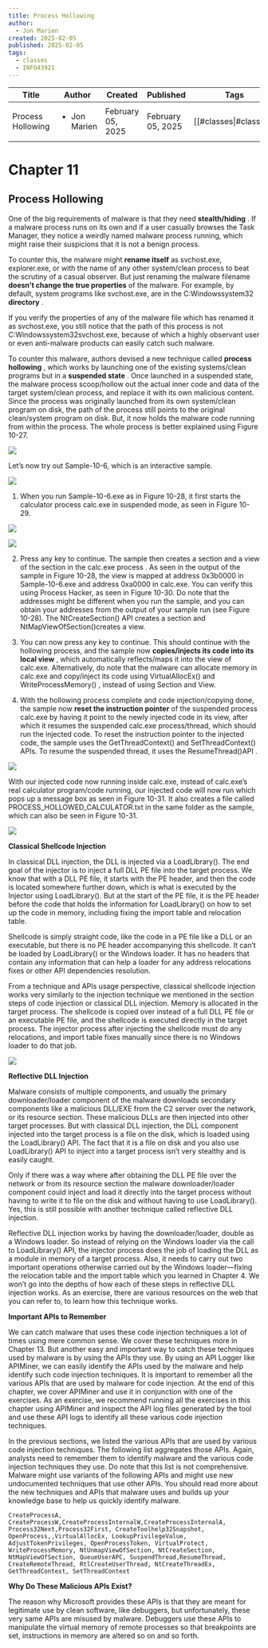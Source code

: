 ```yaml
---
title: Process Hollowing
author:
  - Jon Marien
created: 2025-02-05
published: 2025-02-05
tags:
  - classes
  - INFO43921
---
```


| Title             | Author                       | Created           | Published         | Tags                   |
| ----------------- | ---------------------------- | ----------------- | ----------------- | ---------------------- |
| Process Hollowing | <ul><li>Jon Marien</li></ul> | February 05, 2025 | February 05, 2025 | [[#classes\|#classes]] |

# Chapter 11
## **Process Hollowing**

One of the big requirements of malware is that they need   **stealth/hiding** . If a malware process runs on its own and if a user casually browses the Task Manager, they notice a weirdly named malware process running, which might raise their suspicions that it is not a benign process.

To counter this, the malware might   **rename itself**  as svchost.exe, explorer.exe, or with the name of any other system/clean process to beat the scrutiny of a casual observer. But just renaming the malware filename   **doesn’t change the true properties**  of the malware. For example, by default, system programs like svchost.exe, are in the C:Windowssystem32   **directory** .

If you verify the properties of any of the malware file which has renamed it as svchost.exe, you still notice that the path of this process is not C:Windowssystem32svchost.exe, because of which a highly observant user or even anti-malware products can easily catch such malware.

To counter this malware, authors devised a new technique called   **process hollowing** , which works by launching one of the existing systems/clean programs but in a   **suspended state** . Once launched in a suspended state, the malware process scoop/hollow out the actual inner code and data of the target system/clean process, and replace it with its own malicious content. Since the process was originally launched from its own system/clean program on disk, the path of the process still points to the original clean/system program on disk. But, it now holds the malware code running from within the process. The whole process is better explained using Figure 10-27.

![](M5-2-Process%20Hollowing_0.png)

Let’s now try out Sample-10-6, which is an interactive sample.

![](M5-2-Process%20Hollowing_1.png)

1. When you run Sample-10-6.exe as in Figure 10-28, it first starts the calculator process calc.exe in suspended mode, as seen in Figure 10-29.

![](M5-2-Process%20Hollowing_2.png)

![](M5-2-Process%20Hollowing_3.png)

2. Press any key to continue. The sample then creates a section and a view of the section in the calc.exe process . As seen in the output of the sample in Figure 10-28, the view is mapped at address 0x3b0000 in Sample-10-6.exe and address 0xa0000 in calc.exe. You can verify this using Process Hacker, as seen in Figure 10-30. Do note that the addresses might be different when you run the sample, and you can obtain your addresses from the output of your sample run (see Figure 10-28). The NtCreateSection() API creates a section and NtMapViewOfSection()creates a view.

3. You can now press any key to continue. This should continue with the hollowing process, and the sample now   **copies/injects its code into its local view** , which automatically reflects/maps it into the view of calc.exe. Alternatively, do note that the malware can allocate memory in calc.exe and copy/inject its code using VirtualAllocEx() and WriteProcessMemory() , instead of using Section and View.

4. With the hollowing process complete and code injection/copying done, the sample now  **reset the instruction pointer** of the suspended process calc.exe by having it point to the newly injected code in its view, after which it resumes the suspended calc.exe process/thread, which should run the injected code. To reset the instruction pointer to the injected code, the sample uses the GetThreadContext() and SetThreadContext() APIs. To resume the suspended thread, it uses the ResumeThread()API .

![](M5-2-Process%20Hollowing_4.png)

With our injected code now running inside calc.exe, instead of calc.exe’s real calculator program/code running, our injected code will now run which pops up a message box as seen in Figure 10-31. It also creates a file called PROCESS_HOLLOWED_CALCULATOR.txt in the same folder as the sample, which can also be seen in Figure 10-31.

![](M5-2-Process%20Hollowing_5.png)

 **Classical Shellcode Injection**

In classical DLL injection, the DLL is injected via a LoadLibrary(). The end goal of the injector is to inject a full DLL PE file into the target process. We know that with a DLL PE file, it starts with the PE header, and then the code is located somewhere further down, which is what is executed by the Injector using LoadLibrary(). But at the start of the PE file, it is the PE header before the code that holds the information for LoadLibrary() on how to set up the code in memory, including fixing the import table and relocation table.

Shellcode is simply straight code, like the code in a PE file like a DLL or an executable, but there is no PE header accompanying this shellcode. It can’t be loaded by LoadLibrary() or the Windows loader. It has no headers that contain any information that can help a loader for any address relocations fixes or other API dependencies resolution.

From a technique and APIs usage perspective, classical shellcode injection works very similarly to the injection technique we mentioned in the section steps of code injection or classical DLL injection. Memory is allocated in the target process. The shellcode is copied over instead of a full DLL PE file or an executable PE file, and the shellcode is executed directly in the target process. The injector process after injecting the shellcode must do any relocations, and import table fixes manually since there is no Windows loader to do that job.

![](M5-2-Process%20Hollowing_6.png)

 **Reflective DLL Injection**

Malware consists of multiple components, and usually the primary downloader/loader component of the malware downloads secondary components like a malicious DLL/EXE from the C2 server over the network, or its resource section. These malicious DLLs are then injected into other target processes. But with classical DLL injection, the DLL component injected into the target process is a file on the disk, which is loaded using the LoadLibrary() API. The fact that it is a file on disk and you also use LoadLibrary() API to inject into a target process isn’t very stealthy and is easily caught.

Only if there was a way where after obtaining the DLL PE file over the network or from its resource section the malware downloader/loader component could inject and load it directly into the target process without having to write it to file on the disk and without having to use LoadLibrary(). Yes, this is still possible with another technique called reflective DLL injection.

Reflective DLL injection works by having the downloader/loader, double as a Windows loader. So instead of relying on the Windows loader via the call to LoadLibrary() API, the injector process does the job of loading the DLL as a module in memory of a target process. Also, it needs to carry out two important operations otherwise carried out by the Windows loader—fixing the relocation table and the import table which you learned in Chapter 4. We won’t go into the depths of how each of these steps in reflective DLL injection works. As an exercise, there are various resources on the web that you can refer to, to learn how this technique works.

 **Important APIs to Remember**

We can catch malware that uses these code injection techniques a lot of times using mere common sense. We cover these techniques more in Chapter 13. But another easy and important way to catch these techniques used by malware is by using the APIs they use. By using an API Logger like APIMiner, we can easily identify the APIs used by the malware and help identify such code injection techniques. It is important to remember all the various APIs that are used by malware for code injection. At the end of this chapter, we cover APIMiner and use it in conjunction with one of the exercises. As an exercise, we recommend running all the exercises in this chapter using APIMiner and inspect the API log files generated by the tool and use these API logs to identify all these various code injection techniques.

In the previous sections, we listed the various APIs that are used by various code injection techniques. The following list aggregates those APIs. Again, analysts need to remember them to identify malware and the various code injection techniques they use. Do note that this list is not comprehensive. Malware might use variants of the following APIs and might use new undocumented techniques that use other APIs. You should read more about the new techniques and APIs that malware uses and builds up your knowledge base to help us quickly identify malware.

```Windows APIs
CreateProcessA, CreateProcessW,CreateProcessInternalW,CreateProcessInternalA, Process32Next,Process32First, CreateToolhelp32Snapshot, OpenProcess,,VirtualAllocEx, LookupPrivilegeValue, AdjustTokenPrivileges, OpenProcessToken, VirtualProtect, WriteProcessMemory, NtUnmapViewOfSection, NtCreateSection, NtMapViewOfSection, QueueUserAPC, SuspendThread,ResumeThread, CreateRemoteThread, RtlCreateUserThread, NtCreateThreadEx, GetThreadContext, SetThreadContext
```

 **Why Do These Malicious APIs Exist?**

The reason why Microsoft provides these APIs is that they are meant for legitimate use by clean software, like debuggers, but unfortunately, these very same APIs are misused by malware. Debuggers use these APIs to manipulate the virtual memory of remote processes so that breakpoints are set, instructions in memory are altered so on and so forth.